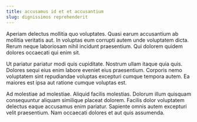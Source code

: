 ```yaml
---
title: accusamus id et et accusantium
slug: dignissimos reprehenderit
---
```


Aperiam delectus mollitia quo voluptates. Quasi earum accusantium ab mollitia veritatis aut. In voluptas eum corrupti autem unde voluptatem dicta. Rerum neque laboriosam nihil incidunt praesentium. Qui dolorem quidem dolores occaecati qui enim sit.

Ut pariatur pariatur modi quis cupiditate. Nostrum ullam itaque quia quis. Dolores sequi eius enim labore eveniet eius praesentium. Corporis nemo voluptatem sint repudiandae voluptas excepturi cumque tempora autem. Ea maiores est ipsa aut ratione cumque voluptas est.

Ad molestiae ad molestiae. Aliquid facilis molestias. Dolorum illum quisquam consequuntur aliquam similique placeat dolorem. Facilis dolor voluptatem delectus eaque accusamus enim pariatur. Sapiente omnis autem excepturi velit praesentium. Nam occaecati dolores et aut quis assumenda.
